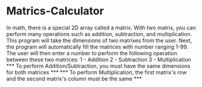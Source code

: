# Matrics-Calculator
In math, there is a special 2D array called a matrix. With two matrix, you can perform many operations such as addition, subtraction, and multiplication.
This program will take the dimensions of two matrixes from the user. Next, the program will automatically fill the matrices with number ranging 1-99. The user will then enter a number to perform the following operation between these two matrices:
1 - Addition 
2 - Subtraction
3 - Multiplication
*** To perform Addition/Subtraction, you must have the same dimensions for both matrices ***
*** To perform Multiplication, the first matrix's row and the second matrix's column must be the same ***
